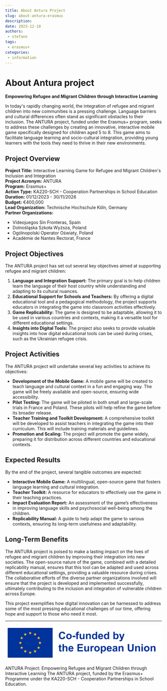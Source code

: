 ```yaml
---
title: About Antura Project
slug: about-antura-erasmus
description: 
date: 2023-12-10
authors: 
 - stefano
tags:
 - erasmus+
categories:
 - information
---
```


# About Antura project

**Empowering Refugee and Migrant Children through Interactive Learning**

In today's rapidly changing world, the integration of refugee and migrant children into new communities is a pressing challenge. Language barriers and cultural differences often stand as significant obstacles to their inclusion. The ANTURA project, funded under the Erasmus+ program, seeks to address these challenges by creating an innovative, interactive mobile game specifically designed for children aged 5 to 8. This game aims to facilitate language learning and socio-cultural integration, providing young learners with the tools they need to thrive in their new environments.

<!-- more -->

## Project Overview

**Project Title:** Interactive Learning Game for Refugee and Migrant Children's Inclusion and Integration  
**Project Acronym:** ANTURA  
**Program:** Erasmus+  
**Action Type:** KA220-SCH - Cooperation Partnerships in School Education  
**Duration:** 01/12/2023 - 30/11/2026  
**Budget:** €400,000  
**Lead Organization:** Technische Hochschule Köln, Germany  
**Partner Organizations:**

- Videojuegos Sin Fronteras, Spain
- Dolnośląska Szkoła Wyższa, Poland
- Ogólnopolski Operator Oświaty, Poland
- Académie de Nantes Rectorat, France

## Project Objectives

The ANTURA project has set out several key objectives aimed at supporting refugee and migrant children:

1. **Language and Integration Support:** The primary goal is to help children learn the language of their host country while understanding and adapting to its cultural nuances.
2. **Educational Support for Schools and Teachers:** By offering a digital educational tool and a pedagogical methodology, the project supports educators in integrating the game into classroom activities effectively.
3. **Game Replicability:** The game is designed to be adaptable, allowing it to be used in various countries and contexts, making it a versatile tool for different educational settings.
4. **Insights into Digital Tools:** The project also seeks to provide valuable insights into how digital educational tools can be used during crises, such as the Ukrainian refugee crisis.

## Project Activities

The ANTURA project will undertake several key activities to achieve its objectives:

- **Development of the Mobile Game:** A mobile game will be created to teach language and cultural context in a fun and engaging way. The game will be freely available and open-source, ensuring wide accessibility.
- **Pilot Testing:** The game will be piloted in both small and large-scale trials in France and Poland. These pilots will help refine the game before its broader release.
- **Teacher Training and Toolkit Development:** A comprehensive toolkit will be developed to assist teachers in integrating the game into their curriculum. This will include training materials and guidelines.
- **Promotion and Scaling:** The project will promote the game widely, preparing it for distribution across different countries and educational contexts.

## Expected Results

By the end of the project, several tangible outcomes are expected:

- **Interactive Mobile Game:** A multilingual, open-source game that fosters language learning and cultural integration.
- **Teacher Toolkit:** A resource for educators to effectively use the game in their teaching practices.
- **Impact Evaluation Report:** An assessment of the game’s effectiveness in improving language skills and psychosocial well-being among the children.
- **Replicability Manual:** A guide to help adapt the game to various contexts, ensuring its long-term usefulness and adaptability.

## Long-Term Benefits

The ANTURA project is poised to make a lasting impact on the lives of refugee and migrant children by improving their integration into new societies. The open-source nature of the game, combined with a detailed replicability manual, ensures that this tool can be adapted and used across different educational settings, providing a valuable resource during crises. The collaborative efforts of the diverse partner organizations involved will ensure that the project is developed and implemented successfully, ultimately contributing to the inclusion and integration of vulnerable children across Europe.

This project exemplifies how digital innovation can be harnessed to address some of the most pressing educational challenges of our time, offering hope and support to those who need it most.

---

![Erasmus+](../../assets/img/blog/Co-fundedbytheEU.webp)

ANTURA Project: Empowering Refugee and Migrant Children through Interactive Learning The ANTURA project, funded by the Erasmus+ Programme under the KA220-SCH - Cooperation Partnerships in School Education.
